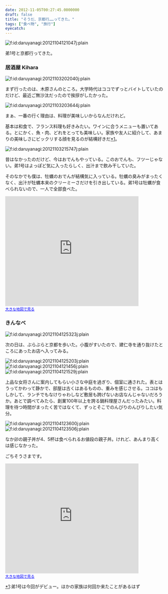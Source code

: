 ```yaml
---
date: 2012-11-05T00:27:45.0000000
draft: false
title: "そうだ、京都行……ってきた。"
tags: ["食べ物", "旅行"]
eyecatch: 
---
```

<p><img src="20121104121047.jpg" alt="f:id:daruyanagi:20121104121047j:plain" title="f:id:daruyanagi:20121104121047j:plain" class="hatena-fotolife"></p><p>弟1号と京都行ってきた。</p>

<div class="section">
<h3>居酒屋 Kihara</h3>
<p><img src="20121103202040.jpg" alt="f:id:daruyanagi:20121103202040j:plain" title="f:id:daruyanagi:20121103202040j:plain" class="hatena-fotolife"></p><p>まず行ったのは、木原さんのところ。大学時代はココでずっとバイトしていたのだけど、最近ご無沙汰だったので挨拶がしたかった。</p><p><img src="20121103203644.jpg" alt="f:id:daruyanagi:20121103203644j:plain" title="f:id:daruyanagi:20121103203644j:plain" class="hatena-fotolife"></p><p>まぁ、一番の行く理由は、料理が美味しいからなんだけれど。</p><p>基本は和食で、フランス料理も好きみたい。ワインに合うメニューも置いてある。とにかく、魚・肉、どれをとっても美味しい。家族や友人に紹介して、あまりの美味しさにビックリする顔を見るのが結構好きだ<a href="#f1" name="fn1" title="弟1号は今回がデビュー。ほかの家族は何回か来たことがあるはず">*1</a>。</p><p><img src="20121103215747.jpg" alt="f:id:daruyanagi:20121103215747j:plain" title="f:id:daruyanagi:20121103215747j:plain" class="hatena-fotolife"></p><p>昔はなかったのだけど、今はおでんもやっている。このおでんも、フツーじゃない。弟1号はよっぽど気に入ったらしく、出汁まで飲み干していた。</p><p>そのなかでも僕は、牡蠣のおでんが結構気に入っている。牡蠣の臭みがまったくなく、出汁が牡蠣本来のクリーミーさだけを引き出している。弟1号は牡蠣が食べられないので、一人で全部食べた。</p><p><iframe width="425" height="350" frameborder="0" scrolling="no" marginheight="0" marginwidth="0" src="https://maps.google.co.jp/maps?near=%E4%BA%AC%E9%83%BD%E5%BA%9C%E4%BA%AC%E9%83%BD%E5%B8%82%E5%B7%A6%E4%BA%AC%E5%8C%BA%E5%90%89%E7%94%B0%E7%A5%9E%E6%A5%BD%E5%B2%A1%E7%94%BA%EF%BC%93%EF%BC%97%E2%88%92%EF%BC%92&amp;geocode=CYOUl2Jqo32jFfR3FgIdR_wXCCnz77Ql_ggBYDER1k6xwm5epw&amp;q=%E6%9C%A8%E5%8E%9F&amp;f=l&amp;gl=jp&amp;sll=35.026932,135.789639&amp;sspn=0.014531,0.02311&amp;brcurrent=3,0x600108fee5e22dff:0xc7efeeb4261205e,0&amp;ie=UTF8&amp;hq=%E6%9C%A8%E5%8E%9F&amp;hnear=&amp;t=m&amp;cid=15585086532584633526&amp;ll=35.038922,135.791273&amp;spn=0.024596,0.036478&amp;z=14&amp;iwloc=A&amp;output=embed"></iframe><br /><small><a href="https://maps.google.co.jp/maps?near=%E4%BA%AC%E9%83%BD%E5%BA%9C%E4%BA%AC%E9%83%BD%E5%B8%82%E5%B7%A6%E4%BA%AC%E5%8C%BA%E5%90%89%E7%94%B0%E7%A5%9E%E6%A5%BD%E5%B2%A1%E7%94%BA%EF%BC%93%EF%BC%97%E2%88%92%EF%BC%92&amp;geocode=CYOUl2Jqo32jFfR3FgIdR_wXCCnz77Ql_ggBYDER1k6xwm5epw&amp;q=%E6%9C%A8%E5%8E%9F&amp;f=l&amp;gl=jp&amp;sll=35.026932,135.789639&amp;sspn=0.014531,0.02311&amp;brcurrent=3,0x600108fee5e22dff:0xc7efeeb4261205e,0&amp;ie=UTF8&amp;hq=%E6%9C%A8%E5%8E%9F&amp;hnear=&amp;t=m&amp;cid=15585086532584633526&amp;ll=35.038922,135.791273&amp;spn=0.024596,0.036478&amp;z=14&amp;iwloc=A&amp;source=embed" style="color:#0000FF;text-align:left">大きな地図で見る</a></small></p>

</div>
<div class="section">
<h3>きんなべ</h3>
<p><img src="20121104125323.jpg" alt="f:id:daruyanagi:20121104125323j:plain" title="f:id:daruyanagi:20121104125323j:plain" class="hatena-fotolife"></p><p>次の日は、ぶらぶらと京都を歩いた。小腹がすいたので、建仁寺を通り抜けたところにあったお店へ入ってみる。</p><p><img src="20121104125203.jpg" alt="f:id:daruyanagi:20121104125203j:plain" title="f:id:daruyanagi:20121104125203j:plain" class="hatena-fotolife"><img src="20121104121456.jpg" alt="f:id:daruyanagi:20121104121456j:plain" title="f:id:daruyanagi:20121104121456j:plain" class="hatena-fotolife"><img src="20121104121529.jpg" alt="f:id:daruyanagi:20121104121529j:plain" title="f:id:daruyanagi:20121104121529j:plain" class="hatena-fotolife"></p><p>上品な女将さんに案内してもらい小さな中庭を過ぎり、個室に通された。表とはうってかわって静かで、部屋は古くはあるものの、重みを感じさせる。ココはもしかして、ランチでもなけりゃわしなど敷居も跨げないお店なんじゃないだろうか。あとで調べてみたら、創業100年以上を誇る鍋料理屋さんだったみたい。料理を待つ時間がまったく苦ではなくて、ずっとそこでのんびりのんびりしたい気分。</p><p><img src="20121104123600.jpg" alt="f:id:daruyanagi:20121104123600j:plain" title="f:id:daruyanagi:20121104123600j:plain" class="hatena-fotolife"><img src="20121104123506.jpg" alt="f:id:daruyanagi:20121104123506j:plain" title="f:id:daruyanagi:20121104123506j:plain" class="hatena-fotolife"></p><p>なか卯の親子丼が4、5杯は食べられるお値段の親子丼。けれど、あんまり高くは感じなかった。</p><p>ごちそうさまです。</p><p><iframe width="425" height="350" frameborder="0" scrolling="no" marginheight="0" marginwidth="0" src="https://maps.google.co.jp/maps?hl=ja&amp;safe=off&amp;q=%E3%81%8D%E3%82%93%E3%81%AA%E3%81%B9&amp;ie=UTF8&amp;hq=%E3%81%8D%E3%82%93%E3%81%AA%E3%81%B9&amp;hnear=&amp;radius=15000&amp;t=m&amp;brcurrent=3,0x5fff7420f91f1b61:0x590a7bc238b19538,0&amp;cid=5795065935572379690&amp;ll=35.092945,135.797882&amp;spn=0.19664,0.291824&amp;z=11&amp;iwloc=A&amp;output=embed"></iframe><br /><small><a href="https://maps.google.co.jp/maps?hl=ja&amp;safe=off&amp;q=%E3%81%8D%E3%82%93%E3%81%AA%E3%81%B9&amp;ie=UTF8&amp;hq=%E3%81%8D%E3%82%93%E3%81%AA%E3%81%B9&amp;hnear=&amp;radius=15000&amp;t=m&amp;brcurrent=3,0x5fff7420f91f1b61:0x590a7bc238b19538,0&amp;cid=5795065935572379690&amp;ll=35.092945,135.797882&amp;spn=0.19664,0.291824&amp;z=11&amp;iwloc=A&amp;source=embed" style="color:#0000FF;text-align:left">大きな地図で見る</a></small></p>

</div><div class="footnote">
<p class="footnote"><a href="#fn1" name="f1" class="footnote-number">*1</a><span class="footnote-delimiter">:</span><span class="footnote-text">弟1号は今回がデビュー。ほかの家族は何回か来たことがあるはず</span></p>
</div>